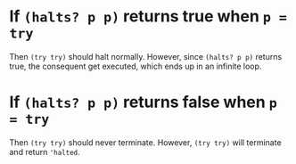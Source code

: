 # If `(halts? p p)` returns true when `p = try`

Then `(try try)` should halt normally.
However, since `(halts? p p)` returns true,
the consequent get executed, which ends up in an infinite loop.

# If `(halts? p p)` returns false when `p = try`

Then `(try try)` should never terminate.
However, `(try try)` will terminate and return `'halted`.
